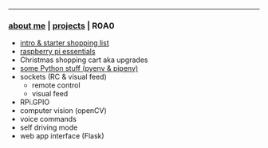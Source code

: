 * * *
### [about me](https://abradaric.me/)   |   [projects](./projects.html) | R0A0

-  [intro & starter shopping list](./r0a0_intro.html)
-  [raspberry pi essentials](./r0a0_rpi_essentials.html)
-  Christmas shopping cart aka upgrades
-  [some Python stuff (pyenv & pipenv)](./r0a0_python.html)
-  sockets (RC & visual feed)
   - remote control
   - visual feed
-  RPi.GPIO
-  computer vision (openCV)
-  voice commands
-  self driving mode
-  web app interface (Flask)
